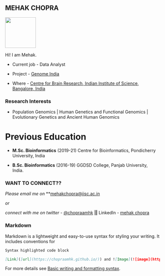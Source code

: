 ## MEHAK CHOPRA

<img align="left">
<img src="https://your-image-url.type](![image](https://user-images.githubusercontent.com/79209653/170475116-b3dbcf05-a7ee-4fd6-9563-92f84244f274.jpg)" width="100" height="100">

Hi! I am Mehak.

- Current job - Data Analyst

- Project - [Genome India](https://www.cbr.iisc.ac.in/research/projects/genomeindia/)

- Where - [Centre for Brain Research, 
        Indian Institute of Science, Bangalore, India](https://www.cbr.iisc.ac.in/)

### Research Interests 
- Population Genomics | Human Genetics and Functional Genomics | Evolutionary Genetics and Ancient Human Genomics

# Previous Education
- **M.Sc. Bioinformatics** (2019-21)
Centre for Bioinformatics, Pondicherry University, India

- **B.Sc. Bioinformatics** (2016-19)
GGDSD College, Panjab University, India.

### WANT TO CONNECT??
_Please email me on_ **[mehakchopra@iisc.ac.in]()

_or_

_connect with me on twitter_ - [@chopraamhk](https://twitter.com/chopraamhk) **||** LinkedIn - [mehak chopra](https://www.linkedin.com/in/mehak-chopra/)

### Markdown

Markdown is a lightweight and easy-to-use syntax for styling your writing. It includes conventions for

```markdown
Syntax highlighted code block

[Link]([url](https://chopraamhk.github.io/)) and ![Image](![image](https://user-images.githubusercontent.com/79209653/170471887-b4ac1c38-c6dc-47af-81e5-1cf7d49fb303.jpg))
```

For more details see [Basic writing and formatting syntax](https://docs.github.com/en/github/writing-on-github/getting-started-with-writing-and-formatting-on-github/basic-writing-and-formatting-syntax).

